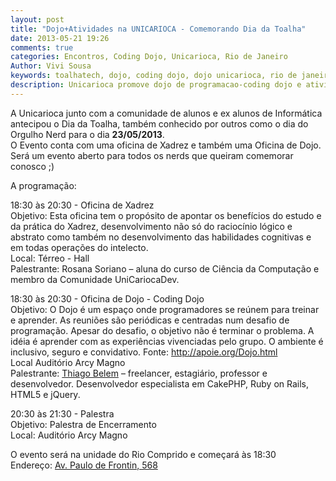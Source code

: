 ```yaml
---
layout: post
title: "Dojo+Atividades na UNICARIOCA - Comemorando Dia da Toalha"
date: 2013-05-21 19:26
comments: true
categories: Encontros, Coding Dojo, Unicarioca, Rio de Janeiro
Author: Vivi Sousa
keywords: toalhatech, dojo, coding dojo, dojo unicarioca, rio de janeiro
description: Unicarioca promove dojo de programacao-coding dojo e atividades com alunos para comemorar dia da toalha-orgulho nerd
---
```


A Unicarioca junto com a comunidade de alunos e ex alunos de Informática antecipou o Dia da Toalha, também conhecido por outros como o dia do Orgulho Nerd para o dia **23/05/2013**.  
O Evento conta com uma oficina de Xadrez e também uma Oficina de Dojo.
Será um evento aberto para todos os nerds que queiram comemorar conosco ;)
<!-- more -->
A programação:  

18:30 às 20:30 - Oficina de Xadrez    
Objetivo: Esta oficina tem o propósito de apontar os benefícios do 
estudo e da prática do Xadrez, desenvolvimento não só do raciocínio lógico e abstrato como também no desenvolvimento das habilidades cognitivas e em todas operações do intelecto.   
Local: Térreo - Hall  
Palestrante: Rosana Soriano – aluna do curso de Ciência  da Computação e membro da Comunidade UniCariocaDev.

18:30 às 20:30 - Oficina de Dojo - Coding Dojo  
Objetivo: O Dojo é um espaço onde programadores se reúnem para treinar e aprender. As reuniões são periódicas e centradas num desafio de programação. Apesar do desafio, o objetivo não é terminar o problema. A idéia é aprender com as experiências vivenciadas pelo grupo.  O ambiente é inclusivo, seguro e convidativo. Fonte: http://apoie.org/Dojo.html   
Local Auditório Arcy Magno   
Palestrante: [Thiago Belem](http://thiagobelem.net/) – freelancer, estagiário, professor e desenvolvedor. Desenvolvedor especialista em CakePHP, Ruby on Rails, HTML5 e jQuery.

20:30 às 21:30 - Palestra  
Objetivo: Palestra de Encerramento  
Local: Auditório Arcy Magno

O evento será na unidade do Rio Comprido e começará às 18:30  
Endereço: [Av. Paulo de Frontin, 568](http://maps.google.com.br/maps?q=Av.+Paulo+de+Frontin,+568&um=1&ie=UTF-8&hq=&hnear=0x997fb23f317bef:0x6146793c05971778,Av.+Paulo+de+Frontin,+568+-+Rio+Comprido,+Rio+de+Janeiro+-+RJ,+20261-243&gl=br&sa=X&ei=bfabUfXjMofu9ASNnIHYCg&ved=0CCsQ8gEwAA)
